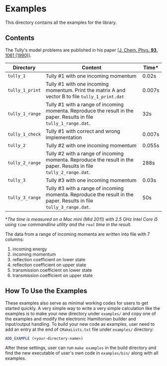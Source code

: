 # Examples

This directory contains all the examples for the library.

## Contents

The Tully's model problems are published in his paper 
[[J. Chem. Phys. **93**, 1061 (1990)](http://dx.doi.org/10.1063/1.459170)].

Directory | Content | Time\*
--- | --- | ---
`tully_1` | Tully #1 with one incoming momentum | 0.02s
`tully_1_print` | Tully #1 with one incoming momentum. Print the matrix A and vector B to file `tully_1_print.dat` | 0.007s
`tully_1_range` | Tully #1 with a range of incoming momenta. Reproduce the result in the paper. Results in file `tully_1_range.dat`. | 32s
`tully_1_check` | Tully #1 with correct and wrong implementation | 0.007s
`tully_2` | Tully #2 with one incoming momentum | 0.055s
`tully_2_range` | Tully #2 with a range of incoming momenta. Reproduce the result in the paper. Results in file `tully_2_range.dat`. | 288s
`tully_3` | Tully #3 with one incoming momentum | 0.03s
`tully_3_range` | Tully #3 with a range of incoming momenta. Reproduce the result in the paper. Results in file `tully_3_range.dat`. | 50s

\**The time is measured on a Mac mini (Mid 2011) with 2.5 GHz Intel Core i5 
using `time` commandline utility and the `real` time in the result.*

The data from a range of incoming momenta are written into file with 7 columns:

1. incoming energy
2. incoming momentum
3. reflection coefficient on lower state
4. reflection coefficient on upper state
5. transmission coefficient on lower state
6. transmission coefficient on upper state

## How To Use the Examples

These examples also serve as minimal working codes for users to get started
quickly. A very simple way to write a very simple calculation like the examples
is to make your new directory under `examples/` and copy one of the examples
and modify the electronic Hamiltonian builder and input/output handling. To
build your new code as examples, user need to add an entry at the end of
`CMakeLists.txt` file under `examples/` directory:
```cmake
ADD_EXAMPLE (<your-directory-name>)
```
After these settings, user can run `make examples` in the build directory and
find the new executable of user's own code in `examples/bin/` along with all
examples.
